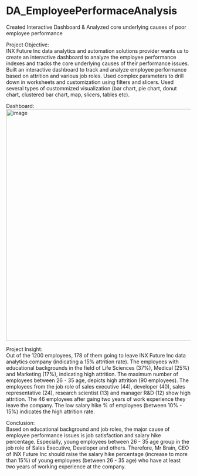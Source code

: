 # DA_EmployeePerformaceAnalysis
Created Interactive Dashboard &amp; Analyzed core underlying causes of poor employee performance

Project Objective:   
INX Future Inc data analytics and automation solutions provider wants us to create an interactive dashboard to analyze the employee performance indexes and tracks the core underlying causes of their performance issues.
Built an interactive dashboard to track and analyze employee performance based on attrition and various job roles.
Used complex parameters to drill down in worksheets and customization using filters and slicers.
Used several types of custommized visualization (bar chart, pie chart, donut chart, clustered bar chart, map, slicers, tables etc).

Dashboard:   
<img width="632" alt="image" src="https://github.com/vedantbhatiaa/DA_EmployeePerformaceAnalysis/assets/149946787/5165fb75-2bef-46ef-9eae-ee12d3300637">

Project Insight:   
Out of the 1200 employees, 178 of them going to leave INX Future Inc data analytics company (indicating a 15% attrition rate).
The employees with educational backgrounds in the field of Life Sciences (37%), Medical (25%) and Marketing (17%), indicating high attrition.
The maximum number of employees between 26 - 35 age, depicts high attrition (90 employees).
The employees from the job role of sales executive (44), developer (40), sales representative (24), research scientist (13) and manager R&D (12) show high attrition.
The 46 employees after gaing two years of work experience they leave the company.
The low salary hike % of employees (between 10% - 15%) indicates the high attrition rate.

Conclusion:     
Based on educational background and job roles, the major cause of employee performance issues is job satisfaction and salary hike percentage. Especially, young employees between 26 - 35 age group in the job role of Sales Executive, Developer and others. Therefore, Mr Brain, CEO of INX Future Inc should raise the salary hike percentage (increase to more than 15%) of young employees (between 26 - 35 age) who have at least two years of working experience at the company.
